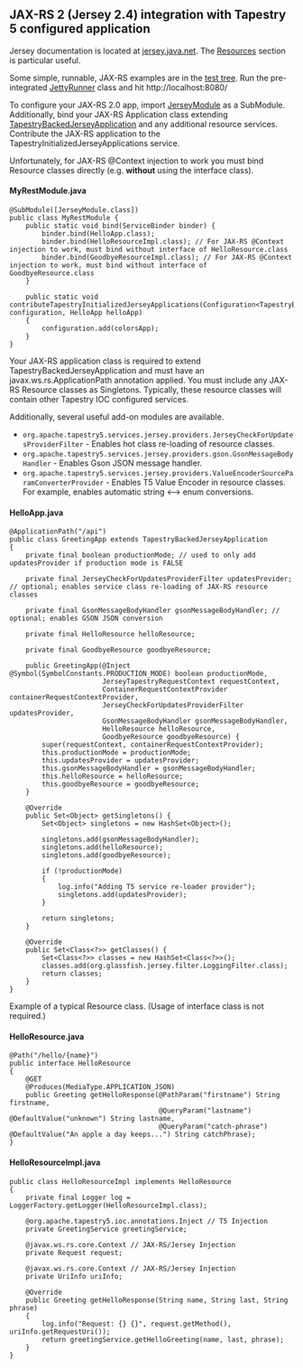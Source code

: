 ## JAX-RS 2 (Jersey 2.4) integration with Tapestry 5 configured application

Jersey documentation is located at [jersey.java.net](https://jersey.java.net/documentation/latest/index.html). The [Resources](https://jersey.java.net/documentation/latest/jaxrs-resources.html) section is particular useful.

Some simple, runnable, JAX-RS examples are in the [test tree](src/test/java/org/apache/tapestry5/services/jersey/rest/services). Run the pre-integrated [JettyRunner](/src/test/java/org/apache/tapestry5/services/jersey/rest/JettyRunner.java) class and hit http://localhost:8080/

To configure your JAX-RS 2.0 app, import [JerseyModule](src/main/java/org/apache/tapestry5/services/jersey/JerseyModule.java) as a SubModule. Additionally, bind your JAX-RS Application class extending [TapestryBackedJerseyApplication](src/main/java/org/apache/tapestry5/services/jersey/TapestryBackedJerseyApplication.java) and any additional resource services. Contribute the JAX-RS application to the TapestryInitializedJerseyApplications service.

Unfortunately, for JAX-RS @Context injection to work you must bind Resource classes directly (e.g. __without__ using the interface class).


#### MyRestModule.java
```
@SubModule([JerseyModule.class])
public class MyRestModule {
	public static void bind(ServiceBinder binder) {
		binder.bind(HelloApp.class);
		binder.bind(HelloResourceImpl.class); // For JAX-RS @Context injection to work, must bind without interface of HelloResource.class
		binder.bind(GoodbyeResourceImpl.class); // For JAX-RS @Context injection to work, must bind without interface of GoodbyeResource.class
	}

    public static void contributeTapestryInitializedJerseyApplications(Configuration<TapestryBackedJerseyApplication> configuration, HelloApp helloApp)
    {
        configuration.add(colorsApp);
    }
}
```


Your JAX-RS application class is required to extend TapestryBackedJerseyApplication and must have an javax.ws.rs.ApplicationPath annotation applied.
You must include any JAX-RS Resource classes as Singletons. Typically, these resource classes will contain other Tapestry IOC configured services.

Additionally, several useful add-on modules are available.
 - `org.apache.tapestry5.services.jersey.providers.JerseyCheckForUpdatesProviderFilter` - Enables hot class re-loading of resource classes.
 - `org.apache.tapestry5.services.jersey.providers.gson.GsonMessageBodyHandler` - Enables Gson JSON message handler.
 - `org.apache.tapestry5.services.jersey.providers.ValueEncoderSourceParamConverterProvider` - Enables T5 Value Encoder in resource classes. For example, enables automatic string <--> enum conversions.

#### HelloApp.java
```
@ApplicationPath("/api")
public class GreetingApp extends TapestryBackedJerseyApplication
{
    private final boolean productionMode; // used to only add updatesProvider if production mode is FALSE

    private final JerseyCheckForUpdatesProviderFilter updatesProvider; // optional; enables service class re-loading of JAX-RS resource classes

    private final GsonMessageBodyHandler gsonMessageBodyHandler; // optional; enables GSON JSON conversion

	private final HelloResource helloResource;

	private final GoodbyeResource goodbyeResource;

	public GreetingApp(@Inject @Symbol(SymbolConstants.PRODUCTION_MODE) boolean productionMode,
					   JerseyTapestryRequestContext requestContext,
                       ContainerRequestContextProvider containerRequestContextProvider,
                       JerseyCheckForUpdatesProviderFilter updatesProvider,
                       GsonMessageBodyHandler gsonMessageBodyHandler,
                       HelloResource helloResource,
                       GoodbyeResource goodbyeResource) {
		super(requestContext, containerRequestContextProvider);
		this.productionMode = productionMode;
		this.updatesProvider = updatesProvider;
		this.gsonMessageBodyHandler = gsonMessageBodyHandler;
		this.helloResource = helloResource;
		this.goodbyeResource = goodbyeResource;
	}

	@Override
	public Set<Object> getSingletons() {
        Set<Object> singletons = new HashSet<Object>();

        singletons.add(gsonMessageBodyHandler);
        singletons.add(helloResource);
        singletons.add(goodbyeResource);

        if (!productionMode)
        {
            log.info("Adding T5 service re-loader provider");
            singletons.add(updatesProvider);
        }

        return singletons;
	}

	@Override
	public Set<Class<?>> getClasses() {
		Set<Class<?>> classes = new HashSet<Class<?>>();
		classes.add(org.glassfish.jersey.filter.LoggingFilter.class);
		return classes;
	}
}
```

Example of a typical Resource class. (Usage of interface class is not required.)

#### HelloResource.java
```
@Path("/hello/{name}")
public interface HelloResource
{
    @GET
    @Produces(MediaType.APPLICATION_JSON)
    public Greeting getHelloResponse(@PathParam("firstname") String firstname,
                                     @QueryParam("lastname") @DefaultValue("unknown") String lastname,
                                     @QueryParam("catch-phrase") @DefaultValue("An apple a day keeps...") String catchPhrase);
}
```

#### HelloResourceImpl.java
```
public class HelloResourceImpl implements HelloResource
{
    private final Logger log = LoggerFactory.getLogger(HelloResourceImpl.class);

    @org.apache.tapestry5.ioc.annotations.Inject // T5 Injection
    private GreetingService greetingService;

    @javax.ws.rs.core.Context // JAX-RS/Jersey Injection
    private Request request;

    @javax.ws.rs.core.Context // JAX-RS/Jersey Injection
    private UriInfo uriInfo;

    @Override
    public Greeting getHelloResponse(String name, String last, String phrase)
    {
        log.info("Request: {} {}", request.getMethod(), uriInfo.getRequestUri());
        return greetingService.getHelloGreeting(name, last, phrase);
    }
}
```
